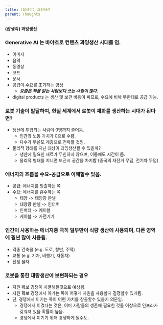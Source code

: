 ```yaml
---
title: (잡생각) 과잉생산
parent: Thoughts
---
```


**(잡생각) 과잉생산**

### Generative AI 는 바야흐로 컨텐츠 과잉생산 시대를 염.
- 이미지
- 음악
- 동영상
- 코드
- 문서
- 공급이 수요를 초과하는 양상
   - ***요즘은 책을 읽는 사람보다 쓰는 사람이 많다.***
- digital products 는 생산 및 보관 비용이 싸므로, 수요에 비해 무한대로 공급 가능.

### 로봇 기술이 발달하여, 현실 세계에서 로봇이 재화를 생산하는 시대가 된다면?
- 생산에 투입되는 사람이 0명까지 줄어듬.
   - 인간의 노동 가치가 0으로 수렴.
   - 다수가 무쓸모 계층으로 전락할 것임.
- 물리적 형태를 지닌 대상이 과잉생산될 수 있을까?
   - 생산에 필요한 재료가 무한하지 않으며, 이동에도 시간이 듬.
   - 물리적 형태를 지니면 보관시 공간을 차지함 (중국의 자전거 무덤, 전기차 무덤)
   
### 에너지의 흐름을 수요-공급으로 이해할수 있음.
- 공급: 에너지를 방출하는 쪽
- 수요: 에너지를 흡수하는 쪽
   - 태양 -> 태양광 판넬
   - 태양광 판넬 -> 인터버
   - 인버터 -> 케이블
   - 케이블 -> 가전기기

### 인간이 사용하는 에너지중 극히 일부만이 식량 생산에 사용되며, 다른 영역에 훨씬 많이 사용됨.
- 각종 건축물 (e.g. 도로, 항만, 주택)
- 교통 (e.g. 기차, 비행기, 자동차)
- 전쟁 물자

### 로봇을 통한 대량생산이 보편화되는 경우
- 자원 확보 경쟁이 치열해질것으로 예상됨.
- 자원 확보 경쟁에서 이기는 쪽이 어떻게 자원을 사용할지 결정할수 있게됨.
- 단, 경쟁에서 이기는 쪽이 어떤 가치를 창출할수 있을지 의문임.
    - 경쟁에서 이겼다는 것은, 이미 사람들의 생존에 필요한 것들 이상으로 인프라가 갖춰져 있을 확률이 높음.
    - 경쟁에서 이기기 위해 경쟁하게 될수도.

